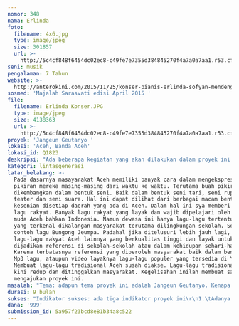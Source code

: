 ```yaml
---
nomor: 348
nama: Erlinda
foto:
  filename: 4x6.jpg
  type: image/jpeg
  size: 301857
  url: >-
    http://5c4cf848f6454dc02ec8-c49fe7e7355d384845270f4a7a0a7aa1.r53.cf2.rackcdn.com/925872db-f735-4bd7-81e6-fccf23e84a0b/4x6.jpg
seni: musik
pengalaman: 7 Tahun
website: >-
  http://anterokini.com/2015/11/25/konser-pianis-erlinda-sofyan-mendengungkan-ajakan-merawat-perdamaian-aceh-melalui-konser/
sosmed: 'Majalah Sarasvati edisi April 2015 '
file:
  filename: Erlinda Konser.JPG
  type: image/jpeg
  size: 4138363
  url: >-
    http://5c4cf848f6454dc02ec8-c49fe7e7355d384845270f4a7a0a7aa1.r53.cf2.rackcdn.com/fdfb4381-b193-4e2a-a54a-6ee91867ea03/Erlinda%20Konser.JPG
proyek: 'Jangeun Geutanyo '
lokasi: 'Aceh, Banda Aceh'
lokasi_id: Q1823
deskripsi: "Ada beberapa kegiatan yang akan dilakukan dalam proyek ini diantaranya:\r\n1. Pendataan\r\nProses pengumpulan Lagu-lagu tradisional Aceh yang sudah tidak dikenal lagi lalu didokumentasikan dalam bentuk buku yang didalamnya memuat tentang (lirik, Notasi, dan deskripsi lagu). Untuk mengumpulkan lagu-lagu tradisional ini saya akan melakukan penelusuran ke pelosok-pelosok Aceh seperti Aceh barat, Aceh utara, Aceh besar, Gayo, Nagan Raya & Aceh Selatan untuk belajar langsung pada seniman.\r\n2. Dokumentasi berupa Rekaman, Video Shoot & buku\r\nlagu yang sudah terkumpul diabadikan dalam bentuk audio Visual yaitu rekaman & shooting bersama penyanyi tradisional. Adapun hasil dokumentasi akan dikemas dalam bentuk CD dengan tujuan memudahkan anak-anak sekolah yang ingin mempelajari lagu-lagu tradisional Aceh. Selain dalam bentu CD, hasil Dokumentasi ini akan di unggah ke You Tube. Semua lagu yang telah terkumpul akan dibukukan yang didalamnya memuat tentang sejarah singkat, fungsi lagu, notasi dan unsur lainnya yang melekat pada lagu tersebut.\r\n3. Pargelaran\r\nLagu Tradisional yang telah terkumpul akan dipentaskan dengan iringan musik tradisional (Teganing, Didong, Alee tunjang, Rapai, Gendrang) dan dapat juga diiringi dengan instrumen Modern (Piano, akordion dan Gitar). Pada sesi pargelaran lagu yang ditampilan dapat dibawakan secara solo, duet dengan seniman daerah, dan bernyanyi dalam kelompok Vokal.\r\n"
kategori: lintasgenerasi
latar_belakang: >-
  Pada dasarnya masayarakat Aceh memiliki banyak cara dalam mengekspresikan buah
  pikiran mereka masing-masing dari waktu ke waktu. Terutama buah pikir yang
  dikembangkan dalam bentuk seni. Baik dalam bentuk seni tari, seni rupa, seni
  teater dan seni suara. Hal ini dapat dilihat dari berbagai macam bentuk
  kesenian disetiap daerah yang ada di Aceh. Dalam hal ini sya memberi contoh
  lagu rakyat. Banyak lagu rakyat yang layak dan wajib dipelajari oleh generasi
  muda Aceh bahkan Indonesia. Namun dewasa ini hanya lagu-lagu tertentu saja
  yang terkenal dikalangan masyarakat terutama dilingkungan sekolah. Sebagai
  contoh lagu Bungong Jeumpa. Padahal jika ditelusuri lebih jauh lagi, banyak
  lagu-lagu rakyat Aceh lainnya yang berkualitas tinggi dan layak untuk
  dijadikan referensi di sekolah-sekolah atau dalam kehidupan sehari-hari.
  Karena terbatasnya referensi yang diperoleh masyarakat baik dalam bentuk buku,
  Mp3 lagu, ataupun video layaknya lagu-lagu populer yang tersedia di You Tube.
  Membuat lagu-lagu tradisional Aceh susah diakse. Lagu-lagu tradisional Aceh
  kini redup dan ditinggalkan masyarakat. Kegelisahan inilah membuat saya
  mengajukan proyek ini.
masalah: "Tema: adapun tema proyek ini adalah Jangeun Geutanyo. Kenapa memilih Jangeun Geutanyo? Ini bertujuan untuk menyatukan persepsi masyarakat bahwa Aceh itu mempunyai tradisi yang indah untuk dipelajari dan dilihat secara seni. Tema Ini berhubungan erat dengan kebiasaan perempuan Aceh yang senang bersenandung (meujangeun). Jika ada kesedihan ataupun kegembiraan yang teramat sangat, perempuan Aceh akan bersenandung. Contoh lagu Pho yang latar belakang penciptaannya karena meninggal anak. Contoh lain, lagu Top Padee yang dinyanyikan dalam rangka merayakan hasil panen. Inilah alasan kenapa tema Jangeun Geutanyo dipilih sebagai tema proyek ini. harapan tema ini dapat disambut baik oleh masyarakat Aceh & Indonesia.\r\nMasalah yang ingin anda atasi: \r\nAdapun masalah yang ingin diatasi adalah memudahkan generasi muda Aceh & Indonesia dalam mempelajari lagu-lagu tradisional Aceh. Lagu tradisional Aceh dalam bentuk asli dan mudah dipelajari. Selain itu, ingin memperluas wawasan masyarakat Aceh tentang pertunjukan seni oleh perempuan. \r\n"
durasi: 9 bulan
sukses: "Indikator sukses: ada tiga indikator proyek ini\r\n1.\tAdanya Mp3 & Video lagu yang kualitasnya baik untuk didengar, ditonton dan dipelajari \r\n2.\tTerwujudnya sebuah pertunjukan yang disambut baik oleh masyarakat Aceh\r\n3.\tTerkumpulnya lagu-lagu tradisional Aceh dalam bentuk buku\r\n"
dana: '999'
submission_id: 5a957f23bcd8e81b34a8c522
---
```

